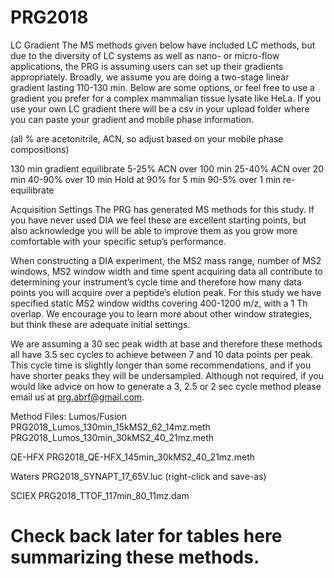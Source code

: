 # PRG2018

LC Gradient
The MS methods given below have included LC methods, but due to the diversity of LC systems as well as nano- or micro-flow applications, the PRG is assuming users can set up their gradients appropriately. Broadly, we assume you are doing a two-stage linear gradient lasting 110-130 min. Below are some options, or feel free to use a gradient you prefer for a complex mammalian tissue lysate like HeLa. If you use your own LC gradient there will be a csv in your upload folder where you can paste your gradient and mobile phase information.

(all % are acetonitrile, ACN, so adjust based on your mobile phase compositions)

130 min gradient
equilibrate
5-25% ACN over 100 min
25-40% ACN over 20 min
40-90% over 10 min
Hold at 90% for 5 min
90-5% over 1 min
re-equilibrate


Acquisition Settings
The PRG has generated MS methods for this study. If you have never used DIA we feel these are excellent starting points, but also acknowledge you will be able to improve them as you grow more comfortable with your specific setup’s performance.

When constructing a DIA experiment, the MS2 mass range, number of MS2 windows, MS2 window width and time spent acquiring data all contribute to determining your instrument’s cycle time and therefore how many data points you will acquire over a peptide’s elution peak. For this study we have specified static MS2 window widths covering 400-1200 m/z, with a 1 Th overlap. We encourage you to learn more about other window strategies, but think these are adequate initial settings.

We are assuming a 30 sec peak width at base and therefore these methods all have 3.5 sec cycles to achieve between 7 and 10 data points per peak. This cycle time is slightly longer than some recommendations, and if you have shorter peaks they will be undersampled. Although not required, if you would like advice on how to generate a 3, 2.5 or 2 sec cycle method please email us at prg.abrf@gmail.com.

Method Files:
Lumos/Fusion
PRG2018_Lumos_130min_15kMS2_62_14mz.meth
PRG2018_Lumos_130min_30kMS2_40_21mz.meth

QE-HFX
PRG2018_QE-HFX_145min_30kMS2_40_21mz.meth


Waters
PRG2018_SYNAPT_17_65V.luc (right-click and save-as)


SCIEX
PRG2018_TTOF_117min_80_11mz.dam


# Check back later for tables here summarizing these methods.
